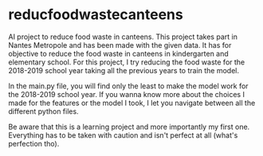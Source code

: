 # reducfoodwastecanteens
AI project to reduce food waste in canteens. 
This project takes part in Nantes Metropole and has been made with the given data. It has for objective to reduce the food waste in canteens in kindergarten 
and elementary school. 
For this project, I try reducing the food waste for the 2018-2019 school year taking all the previous years to train the model. 

In the main.py file, you will find only the least to make the model work for the 2018-2019 school year. 
If you wanna know more about the choices I made for the features or the model I took, I let you navigate between all the different python files. 

Be aware that this is a learning project and more importantly my first one. Everything has to be taken with caution and isn't perfect at all (what's perfection tho). 
